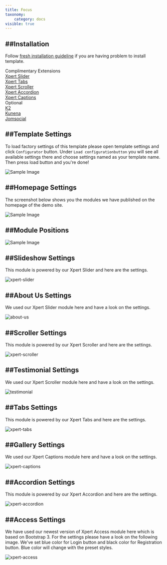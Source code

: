 ```yaml
---
title: Focus
taxonomy:
    category: docs
visible: true
---
```



##Installation
----------
Follow [fresh installation guideline](http://www.themexpert.com/documentation/expose-framework/getting-started) if you are having problem to install template.


<div class="row">
	<div class="col-md-6">
		<div class="panel panel-primary">
  <!-- Default panel contents -->
  <div class="panel-heading">Complimentary Extensions</div>

  <!-- List group -->
  <div class="list-group">
    <div><a class="list-group-item" href="http://www.themexpert.com/joomla-extensions/xpert-slider">Xpert Slider</a></div>
    <div><a class="list-group-item" href="http://www.themexpert.com/joomla-extensions/xpert-tabss">Xpert Tabs</a></div>
    <div><a class="list-group-item" href="http://www.themexpert.com/joomla-extensions/xpert-scroller">Xpert Scroller</a></div>
    <div><a class="list-group-item" href="http://www.themexpert.com/joomla-extensions/xpert-accordion">Xpert Accordion</a></div>
    <div><a class="list-group-item" href="http://www.themexpert.com/joomla-extensions/xpert-captions">Xpert Captions</a></div>
  </div>
</div>
	</div>
	<div class="col-md-6">
		<div class="panel panel-default">
  <!-- Default panel contents -->
  <div class="panel-heading">Optional</div>
  <!-- List group -->
  <div class="list-group">
    <div><a  class="list-group-item" href="http://getk2.org//">K2</a></div>
    <div><a  class="list-group-item" href="http://www.kunena.org/">Kunena</a></div>
    <div><a  class="list-group-item" href="http://www.jomsocial.com/">Jomsocial</a></div>
  </div>
</div>
	</div>
</div>

##Template Settings
----------
To load factory settings of this template please open template settings and click `Configurator` button. Under `Load configurationbutton` you will see all available settings there and choose settings named as your template name. Then press load button and you're done!

![Sample Image](load-configuration.png)

##Homepage Settings
----------
The screenshot below shows you the modules we have published on the homepage of the demo site.

![Sample Image](home.jpg)

##Module Positions
----------

![Sample Image](positions_map.jpg)

##Slideshow Settings
----------
This module is powered by our Xpert Slider and here are the settings.

![xpert-slider](xpert-slider.jpg)

##About Us Settings
----------
We used our Xpert Slider module here and have a look on the settings.

![about-us](about-us.jpg)

##Scroller Settings
----------
This module is powered by our Xpert Scroller and here are the settings.

![xpert-scroller](xpert-scroller.jpg)

##Testimonial Settings
----------
We used our Xpert Scroller module here and have a look on the settings.

![testimonial](testimonial.jpg)

##Tabs Settings
----------
This module is powered by our Xpert Tabs and here are the settings.

![xpert-tabs](xpert-tabs.jpg)

##Gallery Settings
----------
We used our Xpert Captions module here and have a look on the settings.

![xpert-captions](xpert-captions.jpg)

##Accordion Settings
----------
This module is powered by our Xpert Accordion and here are the settings.

![xpert-accordion](xpert-accordion.jpg)

##Access Settings
----------
We have used our newest version of Xpert Access module here which is based on Bootstrap 3. For the settings please have a look on the following image. We've set blue color for Login button and black color for Registration button. Blue color will change with the preset styles.

![xpert-access](xpert-access.jpg)